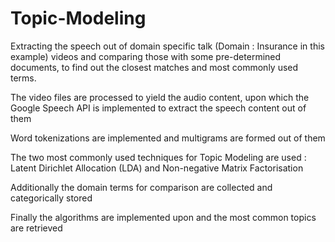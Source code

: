# Topic-Modeling
Extracting the speech out of domain specific talk (Domain : Insurance in this example) videos and comparing those with some pre-determined documents, to find out the closest matches and most commonly used terms.

The video files are processed to yield the audio content, upon which the Google Speech API is implemented to extract the speech content out of them

Word tokenizations are implemented and multigrams are formed out of them

The two most commonly used techniques for Topic Modeling are used : Latent Dirichlet Allocation (LDA) and Non-negative Matrix Factorisation

Additionally the domain terms for comparison are collected and categorically stored

Finally the algorithms are implemented upon and the most common topics are retrieved
